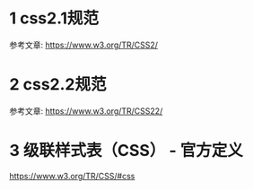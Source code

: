1 css2.1规范
===

参考文章:
https://www.w3.org/TR/CSS2/

2 css2.2规范
===

参考文章:
https://www.w3.org/TR/CSS22/

3  级联样式表（CSS） - 官方定义
===

https://www.w3.org/TR/CSS/#css

